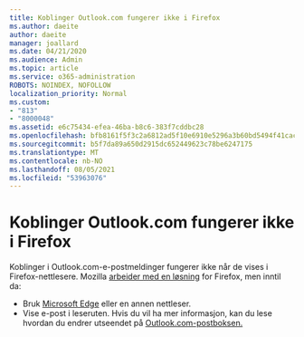 ```yaml
---
title: Koblinger Outlook.com fungerer ikke i Firefox
ms.author: daeite
author: daeite
manager: joallard
ms.date: 04/21/2020
ms.audience: Admin
ms.topic: article
ms.service: o365-administration
ROBOTS: NOINDEX, NOFOLLOW
localization_priority: Normal
ms.custom:
- "813"
- "8000048"
ms.assetid: e6c75434-efea-46ba-b8c6-383f7cddbc28
ms.openlocfilehash: bfb8161f5f3c2a6812ad5f10e6910e5296a3b60bd5494f41cac6d883dc821d1d
ms.sourcegitcommit: b5f7da89a650d2915dc652449623c78be6247175
ms.translationtype: MT
ms.contentlocale: nb-NO
ms.lasthandoff: 08/05/2021
ms.locfileid: "53963076"
---
```

# <a name="links-in-outlookcom-dont-work-in-firefox"></a>Koblinger Outlook.com fungerer ikke i Firefox

Koblinger i Outlook.com-e-postmeldinger fungerer ikke når de vises i Firefox-nettlesere. Mozilla [arbeider med en løsning](https://go.microsoft.com/fwlink/p/?linkid=2001502&amp;clcid=0x409) for Firefox, men inntil da:
  
- Bruk [Microsoft Edge](https://go.microsoft.com/fwlink/p/?linkid=2001503&amp;clcid=0x409) eller en annen nettleser.
- Vise e-post i leseruten. Hvis du vil ha mer informasjon, kan du lese hvordan du endrer utseendet på [Outlook.com-postboksen.](https://support.office.com/article/b41c2ecb-f23c-42b3-b7f8-659646d5e58c?wt.mc_id=Office_Outlook_com_Alchemy)
